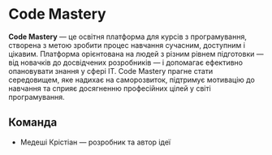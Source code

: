 # Code Mastery

**Code Mastery** — це освітня платформа для курсів з програмування, створена з метою зробити процес навчання сучасним, доступним і цікавим. Платформа орієнтована на людей з різним рівнем підготовки — від новачків до досвідчених розробників — і допомагає ефективно опановувати знання у сфері ІТ. Code Mastery прагне стати середовищем, яке надихає на саморозвиток, підтримує мотивацію до навчання та сприяє досягненню професійних цілей у світі програмування.

## Команда
- Медеші Крістіан — розробник та автор ідеї
